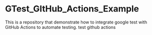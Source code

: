 # GTest_GItHub_Actions_Example
This is a repository that demonstrate how to integrate google test with GitHub Actions to automate testing.
test github actions